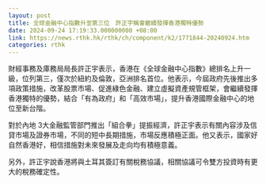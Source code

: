 ```yaml
---
layout: post
title: 全球金融中心指數升至第三位　許正宇稱會繼續發揮香港獨特優勢
date: 2024-09-24 17:19:33.000000000 +08:00
link: https://news.rthk.hk/rthk/ch/component/k2/1771844-20240924.htm
categories: rthk
---
```


財經事務及庫務局局長許正宇表示，香港在《全球金融中心指數》總排名上升一級，位列第三，僅次於紐約及倫敦，亞洲排名首位。他表示，今屆政府先後推出多項政策措施，改革股票市場、促進綠色金融、建立虛擬資產規管框架，會繼續發揮香港獨特的優勢，結合「有為政府」和「高效市場」，提升香港國際金融中心的地位至新台階。

對於內地 3大金融監管部門推出「組合拳」提振經濟，許正宇表示有關內容涉及信貸市場及證券市場，不同的短中長期措施，市場反應積極正面。他又表示，國家好自然香港好，相信措施對未來發展及走向均有積極意義。

另外，許正宇說香港將與土耳其簽訂有關稅務協議，相關協議可令雙方投資時有更大的稅務確定性。
